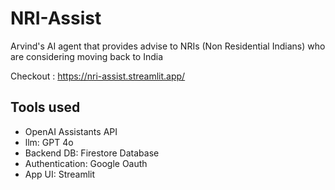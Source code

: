 # NRI-Assist
Arvind's AI agent that provides advise to NRIs (Non Residential Indians) who are considering moving back to India

Checkout : https://nri-assist.streamlit.app/

## Tools used
- OpenAI Assistants API
- llm: GPT 4o
- Backend DB: Firestore Database
- Authentication: Google Oauth
- App UI: Streamlit
